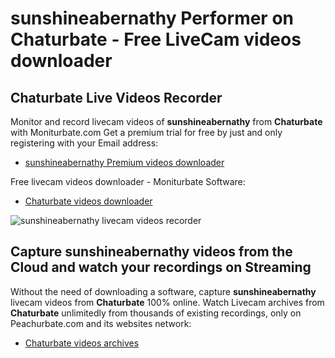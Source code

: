 # sunshineabernathy Performer on Chaturbate - Free LiveCam videos downloader

## Chaturbate Live Videos Recorder

Monitor and record livecam videos of **sunshineabernathy** from **Chaturbate** with Moniturbate.com
Get a premium trial for free by just and only registering with your Email address:
* [sunshineabernathy Premium videos downloader](https://moniturbate.com/request-demo-licence-key.html)

Free livecam videos downloader - Moniturbate Software:
* [Chaturbate videos downloader](https://moniturbate.com/moniturbate-download-software.html)

![sunshineabernathy livecam videos recorder](https://peachurnet.com/templates/moniturbate-software.png)


## Capture sunshineabernathy videos from the Cloud and watch your recordings on Streaming

Without the need of downloading a software, capture **sunshineabernathy** livecam videos from **Chaturbate** 100% online.
Watch Livecam archives from **Chaturbate** unlimitedly from thousands of existing recordings, only on Peachurbate.com and its websites network:
* [Chaturbate videos archives](https://peachurnet.com/)